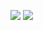 <a href="https://codeclimate.com/github/fortymorgan/project-lvl3-s258/maintainability"><img src="https://api.codeclimate.com/v1/badges/c1a78efaefd85ef4a29c/maintainability" /></a>
<a href="https://travis-ci.org/fortymorgan/project-lvl3-s258"><img src="https://travis-ci.org/fortymorgan/project-lvl3-s258.svg?branch=master"></a>
